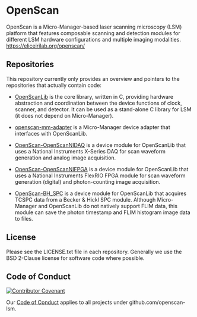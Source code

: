 OpenScan
========

OpenScan is a Micro-Manager-based laser scanning microscopy (LSM) platform that
features composable scanning and detection modules for different LSM hardware
configurations and multiple imaging modalities.
https://eliceirilab.org/openscan/


Repositories
------------

This repository currently only provides an overview and pointers to the
repositories that actually contain code:

- [OpenScanLib](https://github.com/openscan-lsm/OpenScanLib) is the core
  library, written in C, providing hardware abstraction and coordination
  between the device functions of clock, scanner, and detector. It can be used
  as a stand-alone C library for LSM (it does not depend on Micro-Manager).

- [openscan-mm-adapter](https://github.com/openscan-lsm/openscan-mm-adapter) is
  a Micro-Manager device adapter that interfaces with OpenScanLib.

- [OpenScan-OpenScanNIDAQ](https://github.com/openscan-lsm/OpenScan-OpenScanNIDAQ)
  is a device module for OpenScanLib that uses a National Instruments X-Series
  DAQ for scan waveform generation and analog image acquisition.

- [OpenScan-OpenScanNIFPGA](https://github.com/openscan-lsm/OpenScan-OpenScanNIFPGA)
  is a device module for OpenScanLib that uses a National Instruments FlexRIO
  FPGA module for scan waveform generation (digital) and photon-counting image
  acquisition.

- [OpenScan-BH_SPC](https://github.com/openscan-lsm/OpenScan-BH_SPC) is a
  device module for OpenScanLib that acquires TCSPC data from a Becker & Hickl
  SPC module. Although Micro-Manager and OpenScanLib do not natively support
  FLIM data, this module can save the photon timestamp and FLIM histogram image
  data to files.


License
-------

Please see the LICENSE.txt file in each repository. Generally we use the BSD
2-Clause license for software code where possible.


Code of Conduct
---------------

[![Contributor Covenant](https://img.shields.io/badge/Contributor%20Covenant-2.0-4baaaa.svg)](CODE_OF_CONDUCT.md)

Our [Code of Conduct](CODE_OF_CONDUCT.md) applies to all projects under
github.com/openscan-lsm.
